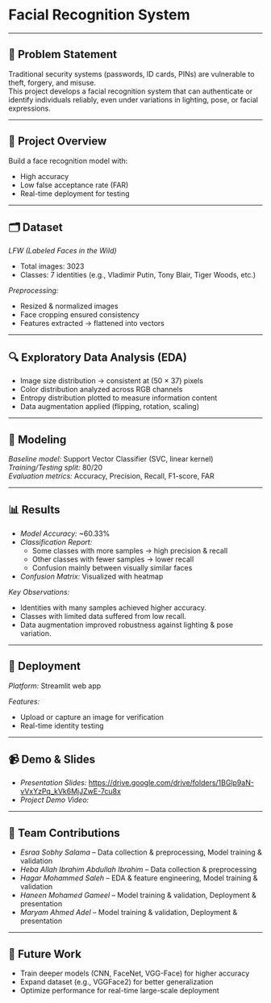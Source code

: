 # Facial Recognition System

---

## 📌 Problem Statement

Traditional security systems (passwords, ID cards, PINs) are vulnerable to theft, forgery, and misuse.  
This project develops a facial recognition system that can authenticate or identify individuals reliably, even under variations in lighting, pose, or facial expressions.

---

## 🎯 Project Overview

Build a face recognition model with:

- High accuracy
- Low false acceptance rate (FAR)
- Real-time deployment for testing

---

## 🗂 Dataset

*LFW (Labeled Faces in the Wild)*

- Total images: 3023
- Classes: 7 identities (e.g., Vladimir Putin, Tony Blair, Tiger Woods, etc.)

*Preprocessing:*

- Resized & normalized images
- Face cropping ensured consistency
- Features extracted → flattened into vectors

---

## 🔍 Exploratory Data Analysis (EDA)

- Image size distribution → consistent at (50 × 37) pixels
- Color distribution analyzed across RGB channels
- Entropy distribution plotted to measure information content
- Data augmentation applied (flipping, rotation, scaling)

---

## 🤖 Modeling

*Baseline model:* Support Vector Classifier (SVC, linear kernel)  
*Training/Testing split:* 80/20  
*Evaluation metrics:* Accuracy, Precision, Recall, F1-score, FAR

---

## 📊 Results

- *Model Accuracy:* ~60.33%
- *Classification Report:*
  - Some classes with more samples → high precision & recall
  - Other classes with fewer samples → lower recall
  - Confusion mainly between visually similar faces
- *Confusion Matrix:* Visualized with heatmap

*Key Observations:*

- Identities with many samples achieved higher accuracy.
- Classes with limited data suffered from low recall.
- Data augmentation improved robustness against lighting & pose variation.

---

## 🚀 Deployment

*Platform:* Streamlit web app  

*Features:*

- Upload or capture an image for verification
- Real-time identity testing

---

## 📹 Demo & Slides

- *Presentation Slides:* 
 https://drive.google.com/drive/folders/1BGlp9aN-vVxYzPq_kVk6MjJZwE-7cu8x
- *Project Demo Video:*

---
## 👥 Team Contributions

- *Esraa Sobhy Salama* – Data collection & preprocessing, Model training & validation  
- *Heba Allah Ibrahim Abdullah Ibrahim* – Data collection & preprocessing  
- *Hagar Mohammed Saleh* – EDA & feature engineering, Model training & validation  
- *Haneen Mohamed Gameel* – Model training & validation, Deployment & presentation  
- *Maryam Ahmed Adel* – Model training & validation, Deployment & presentation
- ---

## 🔮 Future Work

- Train deeper models (CNN, FaceNet, VGG-Face) for higher accuracy
- Expand dataset (e.g., VGGFace2) for better generalization
- Optimize performance for real-time large-scale deployment

 
 
